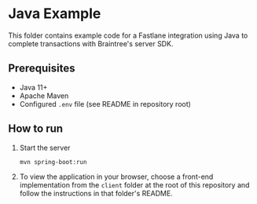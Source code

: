 # Java Example

This folder contains example code for a Fastlane integration using Java to complete transactions with Braintree's server SDK.

## Prerequisites

- Java 11+
- Apache Maven
- Configured `.env` file (see README in repository root)

## How to run

1. Start the server
    ```
    mvn spring-boot:run
    ```
2. To view the application in your browser, choose a front-end implementation from the `client` folder at the root of this repository and follow the instructions in that folder's README.

